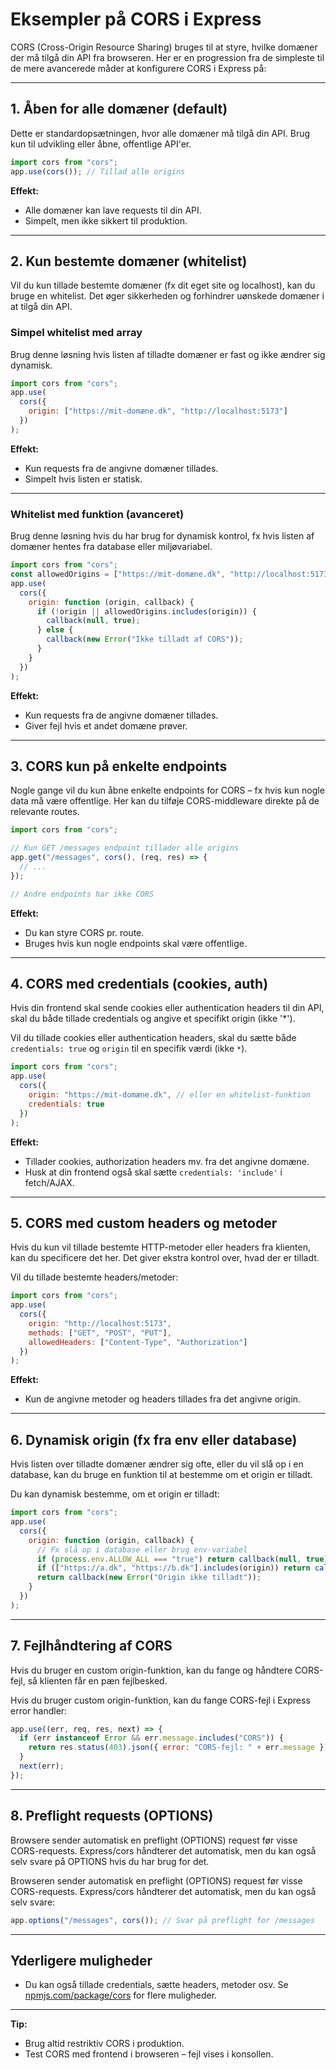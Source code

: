 # Eksempler på CORS i Express

CORS (Cross-Origin Resource Sharing) bruges til at styre, hvilke domæner der må tilgå din API fra browseren. Her er en progression fra de simpleste til de mere avancerede måder at konfigurere CORS i Express på:

---

## 1. Åben for alle domæner (default)

Dette er standardopsætningen, hvor alle domæner må tilgå din API. Brug kun til udvikling eller åbne, offentlige API'er.

```js
import cors from "cors";
app.use(cors()); // Tillad alle origins
```

**Effekt:**

- Alle domæner kan lave requests til din API.
- Simpelt, men ikke sikkert til produktion.

---

## 2. Kun bestemte domæner (whitelist)

Vil du kun tillade bestemte domæner (fx dit eget site og localhost), kan du bruge en whitelist. Det øger sikkerheden og forhindrer uønskede domæner i at tilgå din API.

### Simpel whitelist med array

Brug denne løsning hvis listen af tilladte domæner er fast og ikke ændrer sig dynamisk.

```js
import cors from "cors";
app.use(
  cors({
    origin: ["https://mit-domæne.dk", "http://localhost:5173"]
  })
);
```

**Effekt:**

- Kun requests fra de angivne domæner tillades.
- Simpelt hvis listen er statisk.

---

### Whitelist med funktion (avanceret)

Brug denne løsning hvis du har brug for dynamisk kontrol, fx hvis listen af domæner hentes fra database eller miljøvariabel.

```js
import cors from "cors";
const allowedOrigins = ["https://mit-domæne.dk", "http://localhost:5173"];
app.use(
  cors({
    origin: function (origin, callback) {
      if (!origin || allowedOrigins.includes(origin)) {
        callback(null, true);
      } else {
        callback(new Error("Ikke tilladt af CORS"));
      }
    }
  })
);
```

**Effekt:**

- Kun requests fra de angivne domæner tillades.
- Giver fejl hvis et andet domæne prøver.

---

## 3. CORS kun på enkelte endpoints

Nogle gange vil du kun åbne enkelte endpoints for CORS – fx hvis kun nogle data må være offentlige. Her kan du tilføje CORS-middleware direkte på de relevante routes.

```js
import cors from "cors";

// Kun GET /messages endpoint tillader alle origins
app.get("/messages", cors(), (req, res) => {
  // ...
});

// Andre endpoints har ikke CORS
```

**Effekt:**

- Du kan styre CORS pr. route.
- Bruges hvis kun nogle endpoints skal være offentlige.

---

## 4. CORS med credentials (cookies, auth)

Hvis din frontend skal sende cookies eller authentication headers til din API, skal du både tillade credentials og angive et specifikt origin (ikke '*').

Vil du tillade cookies eller authentication headers, skal du sætte både `credentials: true` og `origin` til en specifik værdi (ikke `*`).

```js
import cors from "cors";
app.use(
  cors({
    origin: "https://mit-domæne.dk", // eller en whitelist-funktion
    credentials: true
  })
);
```

**Effekt:**

- Tillader cookies, authorization headers mv. fra det angivne domæne.
- Husk at din frontend også skal sætte `credentials: 'include'` i fetch/AJAX.

---

## 5. CORS med custom headers og metoder

Hvis du kun vil tillade bestemte HTTP-metoder eller headers fra klienten, kan du specificere det her. Det giver ekstra kontrol over, hvad der er tilladt.

Vil du tillade bestemte headers/metoder:

```js
import cors from "cors";
app.use(
  cors({
    origin: "http://localhost:5173",
    methods: ["GET", "POST", "PUT"],
    allowedHeaders: ["Content-Type", "Authorization"]
  })
);
```

**Effekt:**

- Kun de angivne metoder og headers tillades fra det angivne origin.

---

## 6. Dynamisk origin (fx fra env eller database)

Hvis listen over tilladte domæner ændrer sig ofte, eller du vil slå op i en database, kan du bruge en funktion til at bestemme om et origin er tilladt.

Du kan dynamisk bestemme, om et origin er tilladt:

```js
import cors from "cors";
app.use(
  cors({
    origin: function (origin, callback) {
      // Fx slå op i database eller brug env-variabel
      if (process.env.ALLOW_ALL === "true") return callback(null, true);
      if (["https://a.dk", "https://b.dk"].includes(origin)) return callback(null, true);
      return callback(new Error("Origin ikke tilladt"));
    }
  })
);
```

---

## 7. Fejlhåndtering af CORS

Hvis du bruger en custom origin-funktion, kan du fange og håndtere CORS-fejl, så klienten får en pæn fejlbesked.

Hvis du bruger custom origin-funktion, kan du fange CORS-fejl i Express error handler:

```js
app.use((err, req, res, next) => {
  if (err instanceof Error && err.message.includes("CORS")) {
    return res.status(403).json({ error: "CORS-fejl: " + err.message });
  }
  next(err);
});
```

---

## 8. Preflight requests (OPTIONS)

Browsere sender automatisk en preflight (OPTIONS) request før visse CORS-requests. Express/cors håndterer det automatisk, men du kan også selv svare på OPTIONS hvis du har brug for det.

Browseren sender automatisk en preflight (OPTIONS) request før visse CORS-requests. Express/cors håndterer det automatisk, men du kan også selv svare:

```js
app.options("/messages", cors()); // Svar på preflight for /messages
```

---

## Yderligere muligheder

- Du kan også tillade credentials, sætte headers, metoder osv. Se [npmjs.com/package/cors](https://www.npmjs.com/package/cors) for flere muligheder.

---

**Tip:**

- Brug altid restriktiv CORS i produktion.
- Test CORS med frontend i browseren – fejl vises i konsollen.
